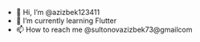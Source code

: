 - 👋 Hi, I’m @azizbek123411
- 🌱 I’m currently learning Flutter
- 📫 How to reach me @sultonovazizbek73@gmailcom

<!---
azizbek123411/azizbek123411 is a ✨ special ✨ repository because its `README.md` (this file) appears on your GitHub profile.
You can click the Preview link to take a look at your changes.
--->
